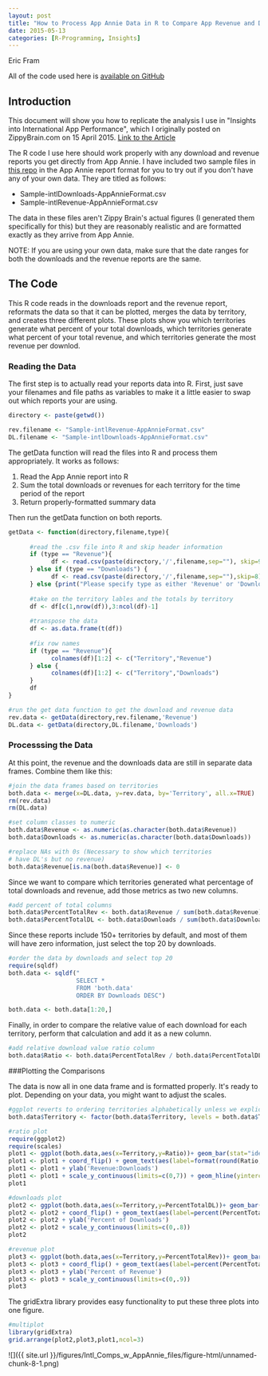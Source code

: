 ```yaml
---
layout: post
title: "How to Process App Annie Data in R to Compare App Revenue and Downloads by Territory"
date: 2015-05-13
categories: [R-Programming, Insights]
---
```

Eric Fram  

All of the code used here is [available on GitHub](https://github.com/EricFram/App_Insights) 
## Introduction

This document will show you how to replicate the analysis I use in "Insights into International App Performance", which I originally posted on ZippyBrain.com on 15 April 2015. [Link to the Article](http://zippybrain.com/2015/04/insights-into-international-app-performance/)

The R code I use here should work properly with any download and revenue reports you get directly from App Annie. I have included two sample files in [this repo](https://github.com/EricFram/App_Insights/tree/master/Intl_Comps) in the App Annie report format for you to try out if you don't have any of your own data. They are titled as follows:

- Sample-intlDownloads-AppAnnieFormat.csv
- Sample-intlRevenue-AppAnnieFormat.csv

The data in these files aren't Zippy Brain's actual figures (I generated them specifically for this) but they are reasonably realistic and are formatted exactly as they arrive from App Annie.

NOTE: If you are using your own data, make sure that the date ranges for both the downloads and the revenue reports are the same. 

## The Code

This R code reads in the downloads report and the revenue report, reformats the data so that it can be plotted, merges the data by territory, and creates three different plots. These plots show you which territories generate what percent of your total downloads, which territories generate what percent of your total revenue, and which territories generate the most revenue per downlod. 

### Reading the Data

The first step is to actually read your reports data into R. First, just save your filenames and file paths as variables to make it a little easier to swap out which reports your are using.


```r
directory <- paste(getwd())

rev.filename <- "Sample-intlRevenue-AppAnnieFormat.csv"
DL.filename <- "Sample-intlDownloads-AppAnnieFormat.csv"
```

The getData function will read the files into R and process them appropriately. It works as follows:
1. Read the App Annie report into R
2. Sum the total downloads or revenues for each territory for the time period of the report
3. Return properly-formatted summary data

Then run the getData function on both reports.


```r
getData <- function(directory,filename,type){
      
      #read the .csv file into R and skip header information
      if (type == "Revenue"){
            df <- read.csv(paste(directory,'/',filename,sep=""), skip=9)     
      } else if (type == "Downloads") {
            df <- read.csv(paste(directory,'/',filename,sep=""),skip=8)     
      } else {print("Please specify type as either 'Revenue' or 'Downloads'")}
      
      #take on the territory lables and the totals by territory
      df <- df[c(1,nrow(df)),3:ncol(df)-1]
      
      #transpose the data
      df <- as.data.frame(t(df))
      
      #fix row names     
      if (type == "Revenue"){
            colnames(df)[1:2] <- c("Territory","Revenue")
      } else {
            colnames(df)[1:2] <- c("Territory","Downloads")
      }     
      df       
}

#run the get data function to get the download and revenue data
rev.data <- getData(directory,rev.filename,'Revenue')
DL.data <- getData(directory,DL.filename,'Downloads')
```

### Processsing the Data

At this point, the revenue and the downloads data are still in separate data frames. Combine them like this:


```r
#join the data frames based on territories
both.data <- merge(x=DL.data, y=rev.data, by='Territory', all.x=TRUE)
rm(rev.data)
rm(DL.data)

#set column classes to numeric
both.data$Revenue <- as.numeric(as.character(both.data$Revenue))
both.data$Downloads <- as.numeric(as.character(both.data$Downloads))

#replace NAs with 0s (Necessary to show which territories
# have DL's but no revenue)
both.data$Revenue[is.na(both.data$Revenue)] <- 0
```

Since we want to compare which territories generated what percentage of total downloads and revenue, add those metrics as two new columns.


```r
#add percent of total columns
both.data$PercentTotalRev <- both.data$Revenue / sum(both.data$Revenue)
both.data$PercentTotalDL <- both.data$Downloads / sum(both.data$Downloads)
```

Since these reports include 150+ territories by default, and most of them will have zero information, just select the top 20 by downloads.


```r
#order the data by downloads and select top 20
require(sqldf)
both.data <- sqldf("
                   SELECT *
                   FROM 'both.data'
                   ORDER BY Downloads DESC")

both.data <- both.data[1:20,]
```

Finally, in order to compare the relative value of each download for each territory, perform that calculation and add it as a new column.


```r
#add relative download value ratio column
both.data$Ratio <- both.data$PercentTotalRev / both.data$PercentTotalDL
```

###Plotting the Comparisons

The data is now all in one data frame and is formatted properly. It's ready to plot. Depending on your data, you might want to adjust the scales.


```r
#ggplot reverts to ordering territories alphabetically unless we explicitly set the order of the factors
both.data$Territory <- factor(both.data$Territory, levels = both.data$Territory[order(both.data$Downloads)])

#ratio plot
require(ggplot2)
require(scales)
plot1 <- ggplot(both.data,aes(x=Territory,y=Ratio))+ geom_bar(stat="identity",fill="#1D62F0")
plot1 <- plot1 + coord_flip() + geom_text(aes(label=format(round(Ratio,2),nsmall=2)),size=3,hjust=0)
plot1 <- plot1 + ylab('Revenue:Downloads')
plot1 <- plot1 + scale_y_continuous(limits=c(0,7)) + geom_hline(yintercept=1)
plot1

#downloads plot
plot2 <- ggplot(both.data,aes(x=Territory,y=PercentTotalDL))+ geom_bar(stat="identity",fill="#1D62F0")
plot2 <- plot2 + coord_flip() + geom_text(aes(label=percent(PercentTotalDL)),size=3,hjust=0)
plot2 <- plot2 + ylab('Percent of Downloads')
plot2 <- plot2 + scale_y_continuous(limits=c(0,.8)) 
plot2

#revenue plot
plot3 <- ggplot(both.data,aes(x=Territory,y=PercentTotalRev))+ geom_bar(stat="identity",fill="#1D62F0")
plot3 <- plot3 + coord_flip() + geom_text(aes(label=percent(PercentTotalRev)),size=3,hjust=0)
plot3 <- plot3 + ylab('Percent of Revenue')
plot3 <- plot3 + scale_y_continuous(limits=c(0,.9)) 
plot3
```

The gridExtra library provides easy functionality to put these three plots into one figure.


```r
#multiplot
library(gridExtra)
grid.arrange(plot2,plot3,plot1,ncol=3)
```

![]({{ site.url }}/figures/Intl_Comps_w_AppAnnie_files/figure-html/unnamed-chunk-8-1.png) 
